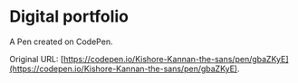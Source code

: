 # Digital portfolio 

A Pen created on CodePen.

Original URL: [https://codepen.io/Kishore-Kannan-the-sans/pen/gbaZKyE](https://codepen.io/Kishore-Kannan-the-sans/pen/gbaZKyE).

